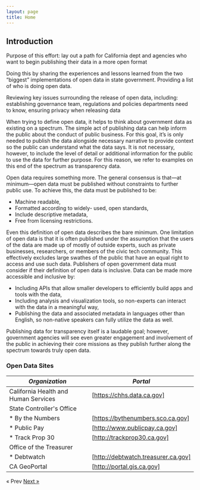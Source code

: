 ```yaml
---
layout: page
title: Home
---
```


## Introduction

Purpose of this effort: lay out a path for California dept and agencies who want to begin publishing their data in a more open format

Doing this by sharing the experiences and lessons learned from the two “biggest” implementations of open data in state government. Providing a list of who is doing open data. 

Reviewing key issues surrounding the release of open data, including: establishing governance team, regulations and policies departments need to know, ensuring privacy when releasing data

When trying to define open data, it helps to think about government data as existing on a spectrum. The simple act of publishing data can help inform the public about the conduct of public business. For this goal, it’s is only needed to publish the data alongside necessary narrative to provide context so the public can understand what the data says. It is not necessary, however, to include the level of detail or additional information for the public to use the data for further purpose. For this reason, we refer to examples on this end of the spectrum as transparency data. 

Open data requires something more. The general consensus is that—at minimum—open data must be published without constraints to further public use. To achieve this, the data must be published to be:

* Machine readable,
* Formatted according to widely- used, open standards,
* Include descriptive metadata,
* Free from licensing restrictions.

Even this definition of open data describes the bare minimum. One limitation of open data is that it is often published under the assumption that the users of the data are made up of mostly of outside experts, such as private businesses, researchers, or members of the civic tech community. This effectively excludes large swathes of the public that have an equal right to access and use such data. Publishers of open government data must consider if their definition of open data is inclusive. Data can be made more accessible and inclusive by:
* Including APIs that allow smaller developers to efficiently build apps and tools with the data,
* Including analysis and visualization tools, so non-experts can interact with the data in a meaningful way,
* Publishing the data and associated metadata in languages other than English, so non-native speakers can fully utilize the data as well.

Publishing data for transparency itself is a laudable goal; however, government agencies will see even greater engagement and involvement of the public in achieving their core missions as they publish further along the spectrum towards truly open data.

### Open Data Sites

*Organization* | *Portal*
---|---
California Health and Human Services | [https://chhs.data.ca.gov]
State Controller's Office | 
* By the Numbers | [https://bythenumbers.sco.ca.gov]
* Public Pay | [http://www.publicpay.ca.gov]
* Track Prop 30 | [http://trackprop30.ca.gov]
Office of the Treasurer | 
* Debtwatch | [http://debtwatch.treasurer.ca.gov]
CA GeoPortal | [http://portal.gis.ca.gov]

<!-- Pagination -->
<div class="pagination">
  <a class="pagination-item older">&laquo; Prev</a>
  <a class="pagination-item newer" href="/part-1-open-data-in-ca">Next &raquo;</a>
</div>
